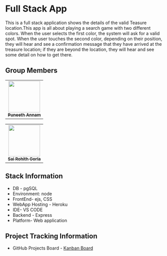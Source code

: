 # Full Stack App
This is a full stack application shows the details of the valid Teasure location.This app is all about playing a search game with two different colors. When the user selects the first color, the system will ask for a valid spot. When the user touches the second color, depending on their position, they will hear and see a confirmation message that they have arrived at the treasure location; if they are beyond the location, they will hear and see some detail on how to get there.

## Group Members

<table>
  <tr>
    <td align="center"><a href="https://github.com/Puneeth159"><img src="https://avatars.githubusercontent.com/u/60018781?s=460&u=eead3b33a4143e52a8c4b931359c2c69d0138fa5&v=4" width="100px;" alt=""/><br /><sub><b>Puneeth Annam</b></sub></a><br /><a href="https://github.com/Puneeth159" title="Code"></a></td>
 </table>

<table>
  <tr>
    <td align="center"><a href="https://github.com/SaiGorla"><img src="https://avatars.githubusercontent.com/u/41150392?s=460&u=a16092ba3d43983167f66442ef1f07425bfecfc3&v=4" width="100px;" alt=""/><br /><sub><b>Sai Rohith Gorla</b></sub></a><br /><a href="https://github.com/SaiGorla" title="Code"></a></td>
 </table>
 
## Stack Information

- DB - pgSQL
- Environment: node
- FrontEnd- ejs, CSS
- WebApp Hosting - Heroku
- IDE- VS CODE
- Backend - Express
- Platform- Web application

## Project Tracking Information

- GitHub Projects Board - [Kanban Board](https://github.com/Puneeth159/fsa-group-7/projects/1?add_cards_query=is%3Aopen)

 

